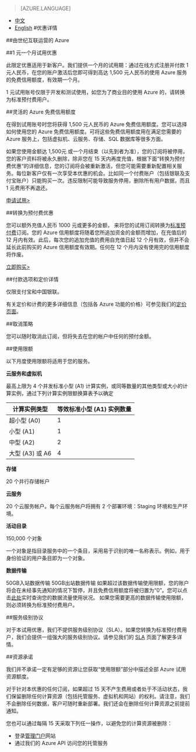 <properties
	pageTitle="优惠详情 - Microsoft Azure"
    description="优惠详情 - 1 元一个月试用优惠"
    services=""
    documentationCenter=""
    authors=""
    manager=""
    editor=""
    tags=""/>

<tags ms.service="legal" ms.date="" wacn.date="" wacn.lang="cn"/>

> [AZURE.LANGUAGE]
- [中文](/offers/ms-mc-azr-44p/)
- [English](/offers/ms-mc-azr-44p-en/)
#优惠详情

##由世纪互联运营的 Azure

##1 元一个月试用优惠

此限定优惠适用于新客户。我们提供一个月的试用期：通过在线方式注册并付款 1 元人民币，在您的账户激活后您即可得到高达 1,500 元人民币的使用 Azure 服务的免费信用额度，有效期一个月。

1 元试用账号仅限于开发和测试使用，如您为了商业目的使用 Azure 的，请转换为标准预付费用户。

##灵活的 Azure 免费信用额度

在得到试用账号时您将获得 1,500 元人民币的 Azure 免费信用额度。您可以选择如何使用您的 Azure 免费信用额度。可将这些免费信用额度用在满足您需要的 Azure 服务上，包括虚拟机、云服务、存储、SQL 数据库等很多方面。

如果您使用金额达 1,500元 或一个月结束（以先到者为准），您的订阅将被停用，您的客户资料将被永久删除，除非您在 15 天内再度充值，根据下面“转换为预付费优惠“的详细信息，您的订阅将会被重新激活，但您可能需要重新配置相关服务。每位新客户仅有一次享受本优惠的机会。比如同一个付费账户（包括银联及支付宝账户）只能购买一次。违反限制可能导致服务停用，删除所有用户数据，而且 1 元费用不再退还。

[申请试用>](/pricing/1rmb-trial/)

##转换为预付费优惠

您可以额外充值人民币 1000 元或更多的金额， 来将您的试用订阅转换为[标准预付费](https://www.azure.cn/offers/ms-mc-arz-33p/)订阅。您的 Azure 信用额度将随着您所追加资金的金额而增加，在充值后的 12 月内有效。此后，每次您的追加充值的费用自充值日起 12 个月有效，但并不会延长此前购买的 Azure 信用额度有效期。任何在 12 个月内没有使用完的信用额度将作废。

[立即购买>](/pricing/pia/)

##付款选项和定价详情

仅限支付宝和中国银联。

有关定价和计费的更多详细信息（包括各 Azure 功能的价格）可参见我们的[定价页面](https://www.azure.cn/pricing/overview/)。

##取消策略

您可以随时取消此订阅，但将失去在您的帐户中任何的预付金额。

##使用限额

以下月度使用限额将适用于您的服务。


**云服务和虚拟机**

最高上限为 4 个并发标准小型 (A1) 计算实例，或同等数量的其他类型或大小的计算实例，通过下列计算实例限额换算表予以确定


|计算实例类型|等效标准小型 (A1) 实例数量|
|-------------------|---------|
|超小型 (A0)| 1 |
|小型 (A1)| 1 |
|中型 (A2)| 2 |
|大型 (A3) 或 A6| 4 |

**存储**

20 个并行存储帐户

**云服务**

20 个云服务帐户。每个云服务帐户将拥有 2 个部署环境：Staging 环境和生产环境。

**活动目录**

150,000 个对象

一个对象是指目录服务中的一个条目，采用易于识别的唯一名称表示。例如，用于身份验证的用户条目即为一个对象。

**数据传输**

50GB入站数据传输
50GB出站数据传输
如果超过该数据传输使用限额，您的账户将会在未经事先通知的情况下暂停，并且免费信用额度将被归置为“0”。您可以点击[此处](https://account.windowsazure.cn/Subscriptions/)实时查询您的数据流量使用状况。
如果您需要更高的数据传输使用限额，则必须转换为标准预付费用户。

##服务级别协议

对于本试用优惠，我们不提供服务级别协议（SLA）。如果您转换为标准预付费用户，我们会提供一组强大的服务级别协议。请参见我们的 [SLA](https://www.azure.cn/support/legal/sla/)  页面了解更多详情。

##资源承诺

我们并不承诺一定有足够的资源让您获取“使用限额”部分中描述全部 Azure 试用资源额度。

对于针对本优惠的任何订阅，如果超过 15 天不产生费用或者处于不活动状态，我们保留删除任何计算资源（包括托管服务、虚拟机和网站）的权利。请注意，我们不会删除任何数据，客户可随时重新部署。我们还会在删除任何计算资源之前提前通知。

您也可以通过每隔 15 天采取下列任一操作，以避免您的计算资源被删除：

 - 登录[管理门户](https://manage.windowsazure.cn/)网站
 - 通过我们的 Azure API 访问您的托管服务